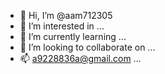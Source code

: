 - 👋 Hi, I’m @aam712305
- 👀 I’m interested in ...
- 🌱 I’m currently learning ...
- 💞️ I’m looking to collaborate on ...
- 📫 a9228836a@gmail.com ...

<!---
aam712305/aam712305 is a ✨ special ✨ repository because its `README.md` (this file) appears on your GitHub profile.
You can click the Preview link to take a look at your changes.
--->
